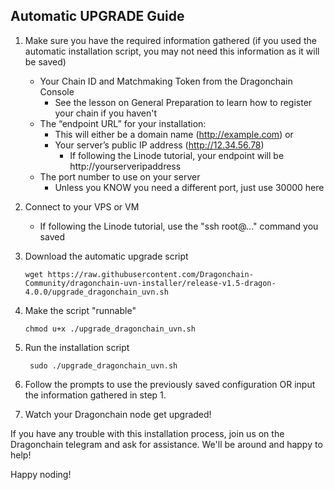 ## Automatic UPGRADE Guide

1. Make sure you have the required information gathered (if you used the automatic installation script, you may not need this information as it will be saved)
    - Your Chain ID and Matchmaking Token from the Dragonchain Console
      - See the lesson on General Preparation to learn how to register your chain if you haven't    
    - The “endpoint URL” for your installation:
      - This will either be a domain name (http://example.com) or
      - Your server’s public IP address (http://12.34.56.78)
        - If following the Linode tutorial, your endpoint will be http://yourserveripaddress
    - The port number to use on your server
      - Unless you KNOW you need a different port, just use 30000 here
  
2. Connect to your VPS or VM
    - If following the Linode tutorial, use the "ssh root@..." command you saved
    
3. Download the automatic upgrade script

    ```wget https://raw.githubusercontent.com/Dragonchain-Community/dragonchain-uvn-installer/release-v1.5-dragon-4.0.0/upgrade_dragonchain_uvn.sh```
    
4. Make the script "runnable"

    ```chmod u+x ./upgrade_dragonchain_uvn.sh```

5. Run the installation script

    ``` sudo ./upgrade_dragonchain_uvn.sh```
    
6. Follow the prompts to use the previously saved configuration OR input the information gathered in step 1.

7. Watch your Dragonchain node get upgraded!

If you have any trouble with this installation process, join us on the Dragonchain telegram and ask for assistance. We'll be around and happy to help!

Happy noding!
